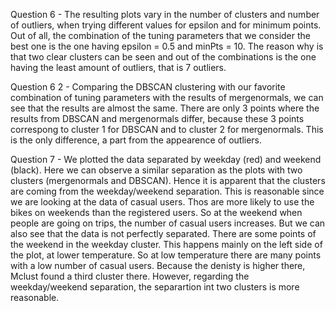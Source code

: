 Question 6 - The resulting plots vary in the number of clusters and number of outliers, when trying different values for epsilon and for minimum points. Out of all, the combination of the tuning parameters that we consider the best one is the one having epsilon = 0.5 and minPts = 10. The reason why is that two clear clusters can be seen and out of the combinations is the one having the least amount of outliers, that is 7 outliers.

Question 6 2 - Comparing the DBSCAN clustering with our favorite combination of tuning parameters with the results of mergenormals, we can see that the results are almost the same. There are only 3 points where the results from DBSCAN and mergenormals differ, because these 3 points correspong to cluster 1 for DBSCAN and to cluster 2 for mergenormals. This is the only difference, a part from the appearence of outliers.

Question 7 - We plotted the data separated by weekday (red) and weekend (black). Here we can observe a similar separation as the plots with two clusters (mergenormals and DBSCAN). Hence it is apparent that the clusters are coming from the weekday/weekend separation. This is reasonable since we are looking at the data of casual users. Thos are more likely to use the bikes on weekends than the registered users. So at the weekend when people are going on trips, the number of casual users increases.
But we can also see that the data is not perfectly separated. There are some points of the weekend in the weekday cluster. This happens mainly on the left side of the plot, at lower temperature. So at low temperature there are many points with a low number of casual users. Because the denisty is higher there, Mclust found a third cluster there. However, regarding the weekday/weekend separation, the separartion int two clusters is more reasonable.
